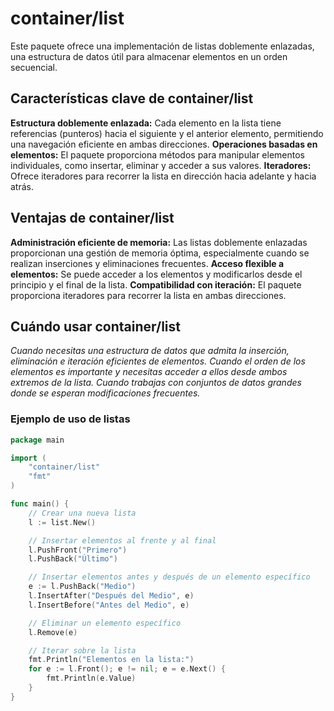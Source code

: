 # container/list

Este paquete ofrece una implementación de listas doblemente enlazadas, una estructura de datos útil para almacenar elementos en un orden secuencial.

## Características clave de container/list

**Estructura doblemente enlazada:** Cada elemento en la lista tiene referencias (punteros) hacia el siguiente y el anterior elemento, permitiendo una navegación eficiente en ambas direcciones.
**Operaciones basadas en elementos:** El paquete proporciona métodos para manipular elementos individuales, como insertar, eliminar y acceder a sus valores.
**Iteradores:** Ofrece iteradores para recorrer la lista en dirección hacia adelante y hacia atrás.

## Ventajas de container/list

**Administración eficiente de memoria:** Las listas doblemente enlazadas proporcionan una gestión de memoria óptima, especialmente cuando se realizan inserciones y eliminaciones frecuentes.
**Acceso flexible a elementos:** Se puede acceder a los elementos y modificarlos desde el principio y el final de la lista.
**Compatibilidad con iteración:** El paquete proporciona iteradores para recorrer la lista en ambas direcciones.

## Cuándo usar container/list

_Cuando necesitas una estructura de datos que admita la inserción, eliminación e iteración eficientes de elementos._
_Cuando el orden de los elementos es importante y necesitas acceder a ellos desde ambos extremos de la lista._
_Cuando trabajas con conjuntos de datos grandes donde se esperan modificaciones frecuentes._

### Ejemplo de uso de listas

```go
package main

import (
    "container/list"
    "fmt"
)

func main() {
    // Crear una nueva lista
    l := list.New()

    // Insertar elementos al frente y al final
    l.PushFront("Primero")
    l.PushBack("Último")

    // Insertar elementos antes y después de un elemento específico
    e := l.PushBack("Medio")
    l.InsertAfter("Después del Medio", e)
    l.InsertBefore("Antes del Medio", e)

    // Eliminar un elemento específico
    l.Remove(e)

    // Iterar sobre la lista
    fmt.Println("Elementos en la lista:")
    for e := l.Front(); e != nil; e = e.Next() {
        fmt.Println(e.Value)
    }
}
```

